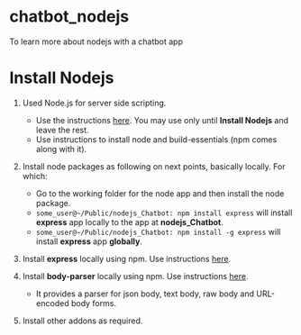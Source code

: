 # chatbot_nodejs
To learn more about nodejs with a chatbot app

# Install Nodejs
1. Used Node.js for server side scripting.
   * Use the instructions [here](https://www.digitalocean.com/community/tutorials/how-to-set-up-a-node-js-application-for-production-on-debian-8). You may use only until __Install Nodejs__
     and leave the rest.
   * Use instructions to install node and build-essentials (npm comes along with it).

2. Install node packages as following on next points, basically locally. For which:
   * Go to the working folder for the node app and then install the node package.
   * `some_user@~/Public/nodejs_Chatbot: npm install express` will install __express__ app locally to the app at __nodejs_Chatbot__.
   * `some_user@~/Public/nodejs_Chatbot: npm install -g express` will install __express__ app __globally__.

3. Install __express__ locally using npm. Use instructions [here](https://www.google.com/search?client=ubuntu&channel=fs&q=install+express+locally&ie=utf-8&oe=utf-8).

4. Install __body-parser__ locally using npm. Use instructions [here](https://www.npmjs.com/package/body-parser).
   * It provides a parser for json body, text body, raw body and URL-encoded body forms.

5. Install other addons as required.

